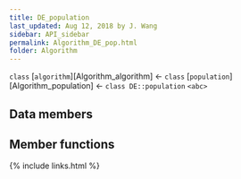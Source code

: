 ```yaml
---
title: DE_population
last_updated: Aug 12, 2018 by J. Wang
sidebar: API_sidebar
permalink: Algorithm_DE_pop.html
folder: Algorithm
---
```


`class` [`algorithm`][Algorithm_algorithm] &larr;  `class` [`population`][Algorithm_population] &larr; `class DE::population` `<abc>`

## Data members

## Member functions

{% include links.html %}